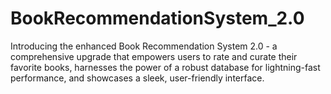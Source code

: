 # BookRecommendationSystem_2.0
Introducing the enhanced Book Recommendation System 2.0 - a comprehensive upgrade that empowers users to rate and curate their favorite books, harnesses the power of a robust database for lightning-fast performance, and showcases a sleek, user-friendly interface.
